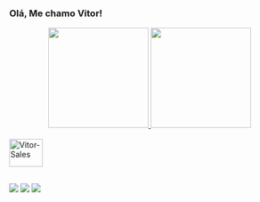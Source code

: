 ### Olá, Me chamo Vitor!

<div align="center">
  <a href="https://github.com/vitormavancini">
  <img height="180em" src="https://github-readme-stats.vercel.app/api?username=vitormavancini&show_icons=true&theme=dracula&include_all_commits=true&count_private=true"/>
  <img height="180em" src="https://github-readme-stats.vercel.app/api/top-langs/?username=vitormavancini&layout=compact&langs_count=7&theme=dracula"/>
</div>
  
<div style="display: inline_block"><br>
  <img align="center" alt="Vitor-Sales" height="50" width="60" src="https://cdn.jsdelivr.net/gh/devicons/devicon/icons/salesforce/salesforce-original.svg">
</div> 
  
 ##
  
<div> 
  <a href="https://instagram.com/vitormavancini" target="_blank"><img src="https://img.shields.io/badge/-Instagram-%23E4405F?style=for-the-badge&logo=instagram&logoColor=white" target="_blank"></a> 
  <a href="https://www.linkedin.com/in/vitorlmavancini/" target="_blank"><img src="https://img.shields.io/badge/-LinkedIn-%230077B5?style=for-the-badge&logo=linkedin&logoColor=white" target="_blank"></a> 
  <a href="https://trailblazer.me/id/vavancini" target="_blank"><img src="https://profile.ui.trailhead.com/images/trailblazer-me.svg" target="_blank"></a>
</div>

